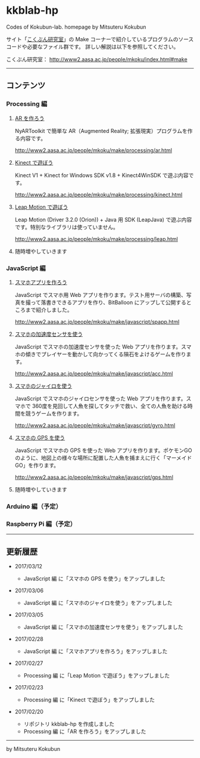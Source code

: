 # kkblab-hp
Codes of Kokubun-lab. homepage by Mitsuteru Kokubun

サイト「[こくぶん研究室](http://www2.aasa.ac.jp/people/mkoku/)」の Make コーナーで紹介しているプログラムのソースコードや必要なファイル群です。
詳しい解説は以下を参照してください。

こくぶん研究室： http://www2.aasa.ac.jp/people/mkoku/index.html#make

---

## コンテンツ



### Processing 編


1. [AR を作ろう](processing/ar)

    NyARToolkit で簡単な AR（Augmented Reality; 拡張現実）プログラムを作る内容です。

    http://www2.aasa.ac.jp/people/mkoku/make/processing/ar.html



2. [Kinect で遊ぼう](processing/kinect)

    Kinect V1 + Kinect for Windows SDK v1.8 + Kinect4WinSDK で遊ぶ内容です。

    http://www2.aasa.ac.jp/people/mkoku/make/processing/kinect.html



3. [Leap Motion で遊ぼう](processing/leap)

    Leap Motion (Driver 3.2.0 (Orion)) + Java 用 SDK (LeapJava) で遊ぶ内容です。特別なライブラリは使っていません。

    http://www2.aasa.ac.jp/people/mkoku/make/processing/leap.html



4. 随時増やしていきます




### JavaScript 編


1. [スマホアプリを作ろう](javascript/spapp)

    JavaScript でスマホ用 Web アプリを作ります。テスト用サーバの構築、写真を撮って落書きできるアプリを作り、BitBalloon にアップして公開するところまで紹介しました。

    http://www2.aasa.ac.jp/people/mkoku/make/javascript/spapp.html


2. [スマホの加速度センサを使う](javascript/acc)

    JavaScript でスマホの加速度センサを使った Web アプリを作ります。スマホの傾きでプレイヤーを動かして向かってくる隕石をよけるゲームを作ります。

    http://www2.aasa.ac.jp/people/mkoku/make/javascript/acc.html


3. [スマホのジャイロを使う](javascript/gyro)

    JavaScript でスマホのジャイロセンサを使った Web アプリを作ります。スマホで 360度を見回して人魚を探してタッチで救い、全ての人魚を助ける時間を競うゲームを作ります。

    http://www2.aasa.ac.jp/people/mkoku/make/javascript/gyro.html


4. [スマホの GPS を使う](javascript/gps)

    JavaScript でスマホの GPS を使った Web アプリを作ります。ポケモンGO のように、地図上の様々な場所に配置した人魚を捕まえに行く「マーメイドGO」を作ります。

    http://www2.aasa.ac.jp/people/mkoku/make/javascript/gps.html


5. 随時増やしていきます



### Arduino 編（予定）



### Raspberry Pi 編（予定）


---
## 更新履歴


* 2017/03/12
    * JavaScript 編 に「スマホの GPS を使う」をアップしました


* 2017/03/06
    * JavaScript 編 に「スマホのジャイロを使う」をアップしました


* 2017/03/05
    * JavaScript 編 に「スマホの加速度センサを使う」をアップしました


* 2017/02/28
    * JavaScript 編 に「スマホアプリを作ろう」をアップしました


* 2017/02/27
    * Processing 編 に「Leap Motion で遊ぼう」をアップしました


* 2017/02/23
    * Processing 編 に「Kinect で遊ぼう」をアップしました


* 2017/02/20
    * リポジトリ kkblab-hp を作成しました
    * Processing 編 に「AR を作ろう」をアップしました



---
by Mitsuteru Kokubun